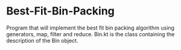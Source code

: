 # Best-Fit-Bin-Packing
Program that will implement the best fit bin packing algorithm using generators, map, filter and reduce. Bin.kt is the class containing the description of the Bin object.
